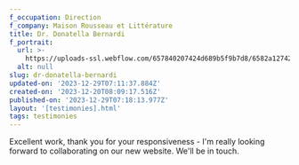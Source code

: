 ```yaml
---
f_occupation: Direction
f_company: Maison Rousseau et Littérature
title: Dr. Donatella Bernardi
f_portrait:
  url: >-
    https://uploads-ssl.webflow.com/657840207424d689b5f9b7d8/6582a127429b54139e6e614d_donatela-transparent.png
  alt: null
slug: dr-donatella-bernardi
updated-on: '2023-12-29T07:11:37.884Z'
created-on: '2023-12-20T08:09:17.516Z'
published-on: '2023-12-29T07:18:13.977Z'
layout: '[testimonies].html'
tags: testimonies
---
```


Excellent work, thank you for your responsiveness - I'm really looking forward to collaborating on our new website. We'll be in touch.
